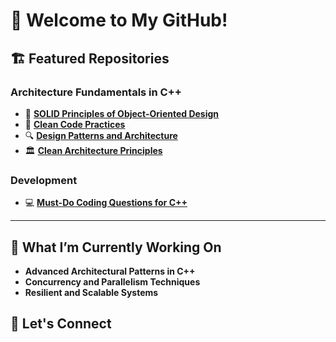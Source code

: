 # 👋 Welcome to My GitHub!

## 🏗️ Featured Repositories

### Architecture Fundamentals in C++
- 📘 [**SOLID Principles of Object-Oriented Design**](https://github.com/Ajishkbn/architecture-fundamentals-solid)
- 🧹 [**Clean Code Practices**](https://github.com/Ajishkbn/architecture-fundamentals-clean-code)
- 🔍 [**Design Patterns and Architecture**](https://github.com/Ajishkbn/architecture-fundamentals-design-patterns)
- 🏛️ [**Clean Architecture Principles**](https://github.com/Ajishkbn/architecture-fundamentals-clean-architecture)

### Development
- 💻 [**Must-Do Coding Questions for C++**](https://github.com/Ajishkbn/must-do-coding-questions-cpp)

---

## 🌱 What I’m Currently Working On
- **Advanced Architectural Patterns in C++**  
- **Concurrency and Parallelism Techniques**  
- **Resilient and Scalable Systems**

## 🤝 Let's Connect
